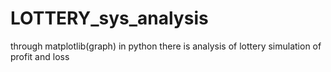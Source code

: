 # LOTTERY_sys_analysis
through matplotlib(graph) in python there is analysis of lottery simulation of profit and loss
